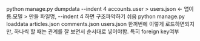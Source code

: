 python manage.py dumpdata --indent 4 accounts.user > users.json <- 앱이름.모델 > 만들 파일명, --indent 4 하면 구조파악하기 쉬움
python manage.py loaddata articles.json comments.json users.json
한꺼번에 이렇게 로드하면되지만, 하나씩 할 때는 관계를 잘 보면서 순서대로 넣어야함. 특히 foreign key여부